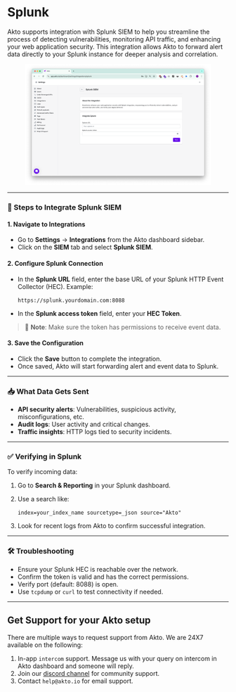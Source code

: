# Splunk

Akto supports integration with Splunk SIEM to help you streamline the process of detecting vulnerabilities, monitoring API traffic, and enhancing your web application security. This integration allows Akto to forward alert data directly to your Splunk instance for deeper analysis and correlation.

<figure><img src="../.gitbook/assets/image (108).png" alt=""><figcaption></figcaption></figure>

***

### 🔧 Steps to Integrate Splunk SIEM

#### 1. Navigate to Integrations

* Go to **Settings** → **Integrations** from the Akto dashboard sidebar.
* Click on the **SIEM** tab and select **Splunk SIEM**.

#### 2. Configure Splunk Connection

*   In the **Splunk URL** field, enter the base URL of your Splunk HTTP Event Collector (HEC). Example:

    ```
    https://splunk.yourdomain.com:8088
    ```
* In the **Splunk access token** field, enter your **HEC Token**.

> 🔐 **Note**: Make sure the token has permissions to receive event data.

#### 3. Save the Configuration

* Click the **Save** button to complete the integration.
* Once saved, Akto will start forwarding alert and event data to Splunk.

***

### 📥 What Data Gets Sent

* **API security alerts**: Vulnerabilities, suspicious activity, misconfigurations, etc.
* **Audit logs**: User activity and critical changes.
* **Traffic insights**: HTTP logs tied to security incidents.

***

### ✅ Verifying in Splunk

To verify incoming data:

1. Go to **Search & Reporting** in your Splunk dashboard.
2.  Use a search like:

    ```
    index=your_index_name sourcetype=_json source="Akto"
    ```
3. Look for recent logs from Akto to confirm successful integration.

***

### 🛠 Troubleshooting

* Ensure your Splunk HEC is reachable over the network.
* Confirm the token is valid and has the correct permissions.
* Verify port (default: 8088) is open.
* Use `tcpdump` or `curl` to test connectivity if needed.

***

## Get Support for your Akto setup

There are multiple ways to request support from Akto. We are 24X7 available on the following:

1. In-app `intercom` support. Message us with your query on intercom in Akto dashboard and someone will reply.
2. Join our [discord channel](https://www.akto.io/community) for community support.
3. Contact `help@akto.io` for email support.

